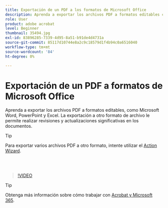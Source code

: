 ```yaml
---
title: Exportación de un PDF a los formatos de Microsoft Office
description: Aprenda a exportar los archivos PDF a formatos editables como Microsoft Word, Excel o PowerPoint
role: User
product: adobe acrobat
level: Beginner
thumbnail: 35494.jpg
exl-id: 83896285-7339-4d95-8a51-b91de4d4731a
source-git-commit: 85117d10744e8a2c9c18579d1f4b94c0a6516040
workflow-type: tm+mt
source-wordcount: '84'
ht-degree: 0%

---
```


# Exportación de un PDF a formatos de Microsoft Office

Aprenda a exportar los archivos PDF a formatos editables, como Microsoft Word, PowerPoint y Excel. La exportación a otro formato de archivo le permite realizar revisiones y actualizaciones significativas en los documentos.

>[!TIP]
>
>Para exportar varios archivos PDF a otro formato, intente utilizar el [Action Wizard](../advanced-tasks/action.md).

<br> 

>[!VIDEO](https://video.tv.adobe.com/v/35494?hidetitle=true)

>[!TIP]
>
>Obtenga más información sobre cómo trabajar con [Acrobat y Microsoft 365](../integrate/integrate-overview.md).
